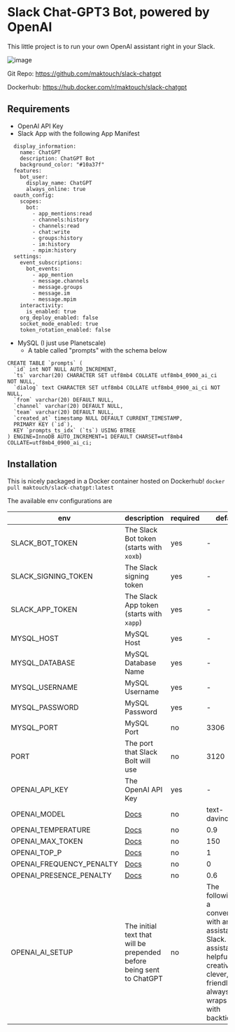 # Slack Chat-GPT3 Bot, powered by OpenAI

This little project is to run your own OpenAI assistant right in your Slack. 

![image](https://user-images.githubusercontent.com/1134251/221939639-e9523dda-c2fc-4f9f-924a-947e92a4fcca.png)

Git Repo: <https://github.com/maktouch/slack-chatgpt>

Dockerhub: <https://hub.docker.com/r/maktouch/slack-chatgpt>

## Requirements 

- OpenAI API Key
- Slack App with the following App Manifest
```
  display_information:
    name: ChatGPT
    description: ChatGPT Bot
    background_color: "#10a37f"
  features:
    bot_user:
      display_name: ChatGPT
      always_online: true
  oauth_config:
    scopes:
      bot:
        - app_mentions:read
        - channels:history
        - channels:read
        - chat:write
        - groups:history
        - im:history
        - mpim:history
  settings:
    event_subscriptions:
      bot_events:
        - app_mention
        - message.channels
        - message.groups
        - message.im
        - message.mpim
    interactivity:
      is_enabled: true
    org_deploy_enabled: false
    socket_mode_enabled: true
    token_rotation_enabled: false
```
- MySQL (I just use Planetscale)
  - A table called "prompts" with the schema below
```
CREATE TABLE `prompts` (
  `id` int NOT NULL AUTO_INCREMENT,
  `ts` varchar(20) CHARACTER SET utf8mb4 COLLATE utf8mb4_0900_ai_ci NOT NULL,
  `dialog` text CHARACTER SET utf8mb4 COLLATE utf8mb4_0900_ai_ci NOT NULL,
  `from` varchar(20) DEFAULT NULL,
  `channel` varchar(20) DEFAULT NULL,
  `team` varchar(20) DEFAULT NULL,
  `created_at` timestamp NULL DEFAULT CURRENT_TIMESTAMP,
  PRIMARY KEY (`id`),
  KEY `prompts_ts_idx` (`ts`) USING BTREE
) ENGINE=InnoDB AUTO_INCREMENT=1 DEFAULT CHARSET=utf8mb4 COLLATE=utf8mb4_0900_ai_ci;
```

## Installation

This is nicely packaged in a Docker container hosted on Dockerhub! 
`docker pull maktouch/slack-chatgpt:latest`

The available env configurations are 

| env | description | required | default |
| --- | ------------| ---------| --------|
| SLACK_BOT_TOKEN | The Slack Bot token (starts with `xoxb`) | yes | - 
| SLACK_SIGNING_TOKEN | The Slack signing token | yes | -
| SLACK_APP_TOKEN | The Slack App token (starts with `xapp`) | yes | -
| MYSQL_HOST | MySQL Host | yes | -
| MYSQL_DATABASE | MySQL Database Name | yes | -
| MYSQL_USERNAME | MySQL Username | yes | -
| MYSQL_PASSWORD | MySQL Password | yes | -
| MYSQL_PORT | MySQL Port | no | 3306
| PORT | The port that Slack Bolt will use | no | 3120
| OPENAI_API_KEY | The OpenAI API Key | yes | -
| OPENAI_MODEL | [Docs](https://platform.openai.com/docs/api-reference/completions/create#completions/create-model) | no | text-davinci-003
| OPENAI_TEMPERATURE | [Docs](https://platform.openai.com/docs/api-reference/completions/create#completions/create-model) | no | 0.9
| OPENAI_MAX_TOKEN | [Docs](https://platform.openai.com/docs/api-reference/completions/create#completions/create-model) | no | 150
| OPENAI_TOP_P | [Docs](https://platform.openai.com/docs/api-reference/completions/create#completions/create-model) | no | 1
| OPENAI_FREQUENCY_PENALTY | [Docs](https://platform.openai.com/docs/api-reference/completions/create#completions/create-model) | no | 0
| OPENAI_PRESENCE_PENALTY | [Docs](https://platform.openai.com/docs/api-reference/completions/create#completions/create-model) | no | 0.6
| OPENAI_AI_SETUP | The initial text that will be prepended before being sent to ChatGPT | no | The following is a conversation with an AI assistant on Slack. The assistant is helpful, creative, clever, very friendly, and always wraps code with backticks.
